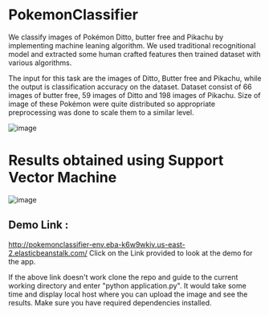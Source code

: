 # PokemonClassifier

We classify images of Pokémon Ditto, butter free and Pikachu by implementing machine leaning algorithm. We used traditional recognitional model and extracted some human crafted features then trained dataset with various algorithms.

The input for this task are the images of Ditto, Butter free and Pikachu, while the output is classification accuracy on the dataset. Dataset consist of 66 images of butter free, 59 images of Ditto and 198 images of Pikachu. Size of image of these Pokémon were quite distributed so appropriate preprocessing was done to scale them to a similar level.


![image](https://user-images.githubusercontent.com/46923375/137597100-24c356d2-ed53-42f8-8a6b-88195d7f888f.png)


# Results obtained using Support Vector Machine

![image](https://user-images.githubusercontent.com/46923375/137597121-57e2b067-e0d8-4460-9ccf-9ce4b535b0e6.png)


## Demo Link : 
http://pokemonclassifier-env.eba-k6w9wkiv.us-east-2.elasticbeanstalk.com/
Click on the Link provided to look at the demo for the app.

If the above link doesn't work clone the repo and guide to the current working directory and enter
"python application.py". It would take some time and display local host where you can upload the image and see the results.
Make sure you have required dependencies installed.
